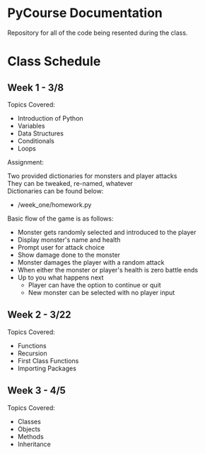 # PyCourse Documentation
Repository for all of the code being resented during the class.

# Class Schedule
## Week 1 - 3/8
Topics Covered:
- Introduction of Python
- Variables
- Data Structures
- Conditionals
- Loops

Assignment:

Two provided dictionaries for monsters and player attacks  
They can be tweaked, re-named, whatever  
Dictionaries can be found below:  
- /week_one/homework.py

Basic flow of the game is as follows:
- Monster gets randomly selected and introduced to the player
- Display monster's name and health
- Prompt user for attack choice
- Show damage done to the monster
- Monster damages the player with a random attack
- When either the monster or player's health is zero battle ends
- Up to you what happens next
  - Player can have the option to continue or quit
  - New monster can be selected with no player input

## Week 2 - 3/22
Topics Covered:
- Functions
- Recursion
- First Class Functions
- Importing Packages

## Week 3 - 4/5
Topics Covered:
- Classes
- Objects
- Methods
- Inheritance